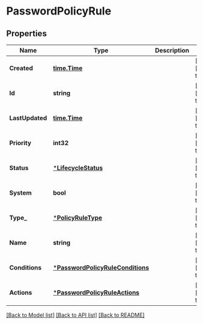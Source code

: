 # PasswordPolicyRule

## Properties
Name | Type | Description | Notes
------------ | ------------- | ------------- | -------------
**Created** | [**time.Time**](time.Time.md) |  | [optional] [default to null]
**Id** | **string** |  | [optional] [default to null]
**LastUpdated** | [**time.Time**](time.Time.md) |  | [optional] [default to null]
**Priority** | **int32** |  | [optional] [default to null]
**Status** | [***LifecycleStatus**](LifecycleStatus.md) |  | [optional] [default to null]
**System** | **bool** |  | [optional] [default to false]
**Type_** | [***PolicyRuleType**](PolicyRuleType.md) |  | [optional] [default to null]
**Name** | **string** |  | [optional] [default to null]
**Conditions** | [***PasswordPolicyRuleConditions**](PasswordPolicyRuleConditions.md) |  | [optional] [default to null]
**Actions** | [***PasswordPolicyRuleActions**](PasswordPolicyRuleActions.md) |  | [optional] [default to null]

[[Back to Model list]](../README.md#documentation-for-models) [[Back to API list]](../README.md#documentation-for-api-endpoints) [[Back to README]](../README.md)

